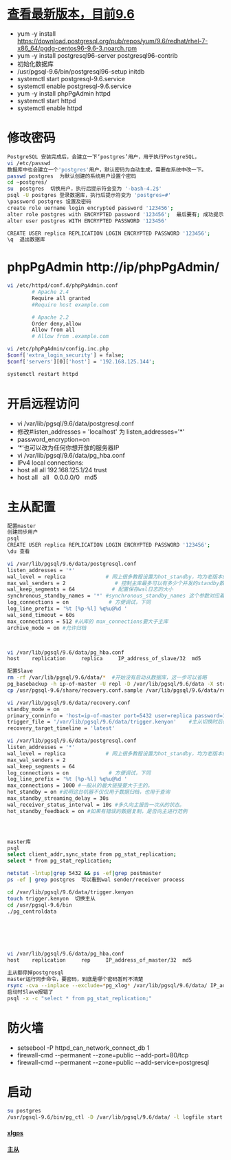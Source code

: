 # [查看最新版本，目前9.6](https://yum.postgresql.org/)
- yum -y install https://download.postgresql.org/pub/repos/yum/9.6/redhat/rhel-7-x86_64/pgdg-centos96-9.6-3.noarch.rpm
- yum -y install postgresql96-server postgresql96-contrib
- 初始化数据库
- /usr/pgsql-9.6/bin/postgresql96-setup initdb
- systemctl start postgresql-9.6.service
- systemctl enable postgresql-9.6.service
- yum -y install phpPgAdmin httpd
- systemctl start httpd
- systemctl enable httpd
# 修改密码
```sh
PostgreSQL 安装完成后，会建立一下‘postgres’用户，用于执行PostgreSQL，
vi /etc/passwd
数据库中也会建立一个'postgres'用户，默认密码为自动生成，需要在系统中改一下。
passwd postgres  为默认创建的系统用户设置个密码
cd ~postgres/
su  postgres  切换用户，执行后提示符会变为 '-bash-4.2$'
psql -U postgres 登录数据库，执行后提示符变为 'postgres=#'
\password postgres 设置及密码
create role uername login encrypted password '123456';  
alter role postgres with ENCRYPTED password '123456';  最后要有; 成功提示ALTER ROLE
alter user postgres WITH ENCRYPTED PASSWORD '123456'  

CREATE USER replica REPLICATION LOGIN ENCRYPTED PASSWORD '123456';
\q  退出数据库
```
# phpPgAdmin   http://ip/phpPgAdmin/
```sh
vi /etc/httpd/conf.d/phpPgAdmin.conf
        # Apache 2.4
        Require all granted
        #Require host example.com

        # Apache 2.2
        Order deny,allow
        Allow from all
        # Allow from .example.com

vi /etc/phpPgAdmin/config.inc.php
$conf['extra_login_security'] = false;
$conf['servers'][0]['host'] = '192.168.125.144';

systemctl restart httpd
```
# 开启远程访问
- vi /var/lib/pgsql/9.6/data/postgresql.conf
- 修改#listen_addresses = 'localhost'  为  listen_addresses='*'
- password_encryption=on
- ‘*’也可以改为任何你想开放的服务器IP
- vi /var/lib/pgsql/9.6/data/pg_hba.conf
- IPv4 local connections:
- host  all    all    192.168.125.1/24      trust   
- host  all    all    0.0.0.0/0    md5
# 主从配置
```sh
配置master
创建同步用户
psql
CREATE USER replica REPLICATION LOGIN ENCRYPTED PASSWORD '123456';
\du 查看

vi /var/lib/pgsql/9.6/data/postgresql.conf
listen_addresses = '*'          
wal_level = replica             # 网上很多教程设置为hot_standby，均为老版本的选项
max_wal_senders = 2                # 控制主库最多可以有多少个并发的standby数据库,差不多有几个从，就设置多少
wal_keep_segments = 64            # 配置保存wal日志的大小
synchronous_standby_names = '*' #synchronous_standby_names 这个参数对应着slave配置文件中的recovery.conf 中的primary_conninfo
log_connections = on             # 方便调试，下同
log_line_prefix = '%t [%p-%l] %q%u@%d '
wal_send_timeout = 60s 
max_connections = 512 #从库的 max_connections要大于主库
archive_mode = on #允许归档 



vi /var/lib/pgsql/9.6/data/pg_hba.conf
host    replication     replica     IP_address_of_slave/32  md5

配置Slave
rm -rf /var/lib/pgsql/9.6/data/*  #开始没有启动从数据库，这一步可以省略 
pg_basebackup -h ip-of-master -U repl -D /var/lib/pgsql/9.6/data -X stream -P
cp /usr/pgsql-9.6/share/recovery.conf.sample /var/lib/pgsql/9.6/data/recovery.conf

vi /var/lib/pgsql/9.6/data/recovery.conf
standby_mode = on
primary_conninfo = 'host=ip-of-master port=5432 user=replica password=123456'
trigger_file = '/var/lib/pgsql/9.6/data/trigger.kenyon'    #主从切换时后的触发文件
recovery_target_timeline = 'latest'

vi /var/lib/pgsql/9.6/data/postgresql.conf
listen_addresses = '*'          
wal_level = replica             # 网上很多教程设置为hot_standby，均为老版本的选项
max_wal_senders = 2
wal_keep_segments = 64
log_connections = on             # 方便调试，下同
log_line_prefix = '%t [%p-%l] %q%u@%d '
max_connections = 1000 #一般从的最大链接要大于主的。 
hot_standby = on #说明这台机器不仅仅用于数据归档，也用于查询 
max_standby_streaming_delay = 30s 
wal_receiver_status_interval = 10s #多久向主报告一次从的状态。 
hot_standby_feedback = on #如果有错误的数据复制，是否向主进行范例




master库
psql
select client_addr,sync_state from pg_stat_replication;
select * from pg_stat_replication;

netstat -lntup|grep 5432 && ps -ef|grep postmaster
ps -ef | grep postgres  可以看到wal sender/receiver process

cd /var/lib/pgsql/9.6/data/trigger.kenyon
touch trigger.kenyon  切换主从
cd /usr/pgsql-9.6/bin
./pg_controldata






vi /var/lib/pgsql/9.6/data/pg_hba.conf
host    replication     rep     IP_address_of_master/32  md5

主从都停掉postgresql
master运行同步命令，要密码，到底是哪个密码暂时不清楚
rsync -cva --inplace --exclude=*pg_xlog* /var/lib/pgsql/9.6/data/ IP_address_of_slave:/var/lib/pgsql/9.6/data/
启动时Slave报错了
psql -x -c "select * from pg_stat_replication;"
```
# 防火墙
- setsebool -P httpd_can_network_connect_db 1
- firewall-cmd --permanent --zone=public --add-port=80/tcp
- firewall-cmd --permanent --zone=public --add-service=postgresql
# 启动
```sh
su postgres
/usr/pgsql-9.6/bin/pg_ctl -D /var/lib/pgsql/9.6/data/ -l logfile start

```

#### [xlgps](http://www.xlgps.com/article/343029.html)
#### [主从](http://www.jianshu.com/p/41bf119cac9a)
